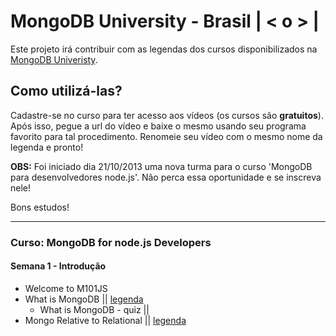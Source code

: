# MongoDB University - Brasil | < o > |

Este projeto irá contribuir com as legendas dos cursos disponibilizados na [MongoDB Univeristy](https://education.mongodb.com). 

## Como utilizá-las?
Cadastre-se no curso para ter acesso aos vídeos (os cursos são **gratuitos**). Após isso, pegue a url do vídeo e baixe o mesmo usando seu programa favorito para tal procedimento. Renomeie seu vídeo com o mesmo nome da legenda e pronto!

**OBS:** Foi iniciado dia 21/10/2013 uma nova turma para o curso 'MongoDB para desenvolvedores node.js'. Não perca essa oportunidade e se inscreva nele!

Bons estudos!

---

### Curso: MongoDB for node.js Developers

#### Semana 1 - Introdução

* Welcome to M101JS
* What is MongoDB || [legenda]()
	* What is MongoDB - quiz ||
* Mongo Relative to Relational || [legenda]()

